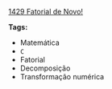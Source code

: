 [1429 Fatorial de Novo!](https://www.urionlinejudge.com.br/judge/pt/problems/view/1429)

**Tags:**
- Matemática
- `C`
- Fatorial
- Decomposição
- Transformação numérica